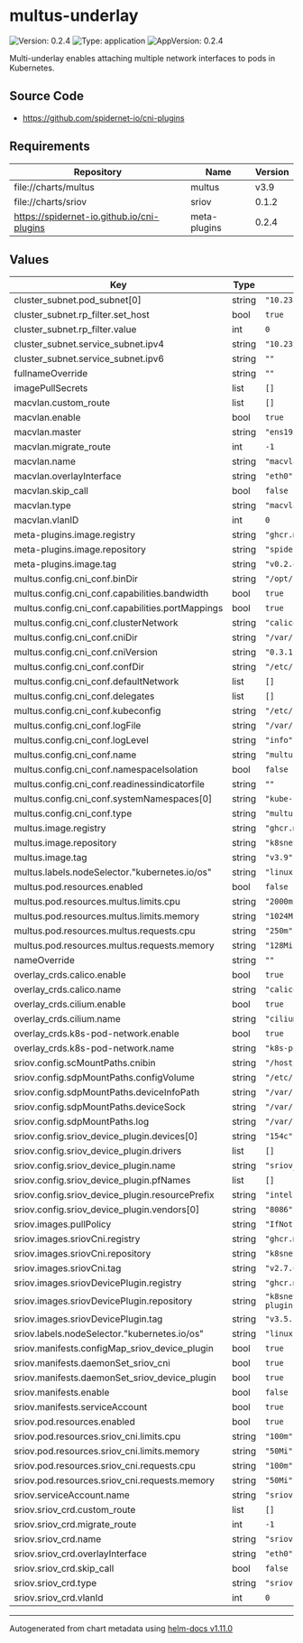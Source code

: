 # multus-underlay

![Version: 0.2.4](https://img.shields.io/badge/Version-0.2.4-informational?style=flat-square) ![Type: application](https://img.shields.io/badge/Type-application-informational?style=flat-square) ![AppVersion: 0.2.4](https://img.shields.io/badge/AppVersion-0.2.4-informational?style=flat-square)

Multi-underlay enables attaching multiple network interfaces to pods in Kubernetes.

## Source Code

* <https://github.com/spidernet-io/cni-plugins>

## Requirements

| Repository | Name | Version |
|------------|------|---------|
| file://charts/multus | multus | v3.9 |
| file://charts/sriov | sriov | 0.1.2 |
| https://spidernet-io.github.io/cni-plugins | meta-plugins | 0.2.4 |

## Values

| Key | Type | Default | Description |
|-----|------|---------|-------------|
| cluster_subnet.pod_subnet[0] | string | `"10.233.64.0/18"` |  |
| cluster_subnet.rp_filter.set_host | bool | `true` |  |
| cluster_subnet.rp_filter.value | int | `0` |  |
| cluster_subnet.service_subnet.ipv4 | string | `"10.233.0.0/18"` |  |
| cluster_subnet.service_subnet.ipv6 | string | `""` |  |
| fullnameOverride | string | `""` |  |
| imagePullSecrets | list | `[]` |  |
| macvlan.custom_route | list | `[]` |  |
| macvlan.enable | bool | `true` |  |
| macvlan.master | string | `"ens192"` |  |
| macvlan.migrate_route | int | `-1` |  |
| macvlan.name | string | `"macvlan-overlay-vlan0"` |  |
| macvlan.overlayInterface | string | `"eth0"` |  |
| macvlan.skip_call | bool | `false` |  |
| macvlan.type | string | `"macvlan-overlay"` |  |
| macvlan.vlanID | int | `0` |  |
| meta-plugins.image.registry | string | `"ghcr.m.daocloud.io"` |  |
| meta-plugins.image.repository | string | `"spidernet-io/cni-plugins/meta-plugins"` |  |
| meta-plugins.image.tag | string | `"v0.2.4"` |  |
| multus.config.cni_conf.binDir | string | `"/opt/cni/bin"` |  |
| multus.config.cni_conf.capabilities.bandwidth | bool | `true` |  |
| multus.config.cni_conf.capabilities.portMappings | bool | `true` |  |
| multus.config.cni_conf.clusterNetwork | string | `"calico"` | calico or cilium |
| multus.config.cni_conf.cniDir | string | `"/var/lib/cni/multus"` |  |
| multus.config.cni_conf.cniVersion | string | `"0.3.1"` |  |
| multus.config.cni_conf.confDir | string | `"/etc/cni/net.d"` |  |
| multus.config.cni_conf.defaultNetwork | list | `[]` |  |
| multus.config.cni_conf.delegates | list | `[]` |  |
| multus.config.cni_conf.kubeconfig | string | `"/etc/cni/net.d/multus.d/multus.kubeconfig"` |  |
| multus.config.cni_conf.logFile | string | `"/var/log/multus.log"` |  |
| multus.config.cni_conf.logLevel | string | `"info"` | info,debug,error,verbose,panic |
| multus.config.cni_conf.name | string | `"multus-cni-network"` |  |
| multus.config.cni_conf.namespaceIsolation | bool | `false` |  |
| multus.config.cni_conf.readinessindicatorfile | string | `""` |  |
| multus.config.cni_conf.systemNamespaces[0] | string | `"kube-system"` |  |
| multus.config.cni_conf.type | string | `"multus"` |  |
| multus.image.registry | string | `"ghcr.m.daocloud.io"` |  |
| multus.image.repository | string | `"k8snetworkplumbingwg/multus-cni"` |  |
| multus.image.tag | string | `"v3.9"` |  |
| multus.labels.nodeSelector."kubernetes.io/os" | string | `"linux"` |  |
| multus.pod.resources.enabled | bool | `false` |  |
| multus.pod.resources.multus.limits.cpu | string | `"2000m"` |  |
| multus.pod.resources.multus.limits.memory | string | `"1024Mi"` |  |
| multus.pod.resources.multus.requests.cpu | string | `"250m"` |  |
| multus.pod.resources.multus.requests.memory | string | `"128Mi"` |  |
| nameOverride | string | `""` |  |
| overlay_crds.calico.enable | bool | `true` |  |
| overlay_crds.calico.name | string | `"calico"` |  |
| overlay_crds.cilium.enable | bool | `true` |  |
| overlay_crds.cilium.name | string | `"cilium"` |  |
| overlay_crds.k8s-pod-network.enable | bool | `true` |  |
| overlay_crds.k8s-pod-network.name | string | `"k8s-pod-network"` |  |
| sriov.config.scMountPaths.cnibin | string | `"/host/opt/cni/bin"` |  |
| sriov.config.sdpMountPaths.configVolume | string | `"/etc/pcidp/"` |  |
| sriov.config.sdpMountPaths.deviceInfoPath | string | `"/var/run/k8s.cni.cncf.io/devinfo/dp"` |  |
| sriov.config.sdpMountPaths.deviceSock | string | `"/var/lib/kubelet"` |  |
| sriov.config.sdpMountPaths.log | string | `"/var/log"` |  |
| sriov.config.sriov_device_plugin.devices[0] | string | `"154c"` |  |
| sriov.config.sriov_device_plugin.drivers | list | `[]` |  |
| sriov.config.sriov_device_plugin.name | string | `"sriov_netdevice"` |  |
| sriov.config.sriov_device_plugin.pfNames | list | `[]` |  |
| sriov.config.sriov_device_plugin.resourcePrefix | string | `"intel.com"` |  |
| sriov.config.sriov_device_plugin.vendors[0] | string | `"8086"` |  |
| sriov.images.pullPolicy | string | `"IfNotPresent"` |  |
| sriov.images.sriovCni.registry | string | `"ghcr.m.daocloud.io"` |  |
| sriov.images.sriovCni.repository | string | `"k8snetworkplumbingwg/sriov-cni"` |  |
| sriov.images.sriovCni.tag | string | `"v2.7.0"` |  |
| sriov.images.sriovDevicePlugin.registry | string | `"ghcr.m.daocloud.io"` |  |
| sriov.images.sriovDevicePlugin.repository | string | `"k8snetworkplumbingwg/sriov-network-device-plugin"` |  |
| sriov.images.sriovDevicePlugin.tag | string | `"v3.5.1"` |  |
| sriov.labels.nodeSelector."kubernetes.io/os" | string | `"linux"` |  |
| sriov.manifests.configMap_sriov_device_plugin | bool | `true` |  |
| sriov.manifests.daemonSet_sriov_cni | bool | `true` |  |
| sriov.manifests.daemonSet_sriov_device_plugin | bool | `true` |  |
| sriov.manifests.enable | bool | `false` |  |
| sriov.manifests.serviceAccount | bool | `true` |  |
| sriov.pod.resources.enabled | bool | `true` |  |
| sriov.pod.resources.sriov_cni.limits.cpu | string | `"100m"` |  |
| sriov.pod.resources.sriov_cni.limits.memory | string | `"50Mi"` |  |
| sriov.pod.resources.sriov_cni.requests.cpu | string | `"100m"` |  |
| sriov.pod.resources.sriov_cni.requests.memory | string | `"50Mi"` |  |
| sriov.serviceAccount.name | string | `"sriov-device-plugin-test"` |  |
| sriov.sriov_crd.custom_route | list | `[]` |  |
| sriov.sriov_crd.migrate_route | int | `-1` |  |
| sriov.sriov_crd.name | string | `"sriov-overlay-vlan0"` |  |
| sriov.sriov_crd.overlayInterface | string | `"eth0"` |  |
| sriov.sriov_crd.skip_call | bool | `false` |  |
| sriov.sriov_crd.type | string | `"sriov-overlay"` |  |
| sriov.sriov_crd.vlanId | int | `0` |  |

----------------------------------------------
Autogenerated from chart metadata using [helm-docs v1.11.0](https://github.com/norwoodj/helm-docs/releases/v1.11.0)
